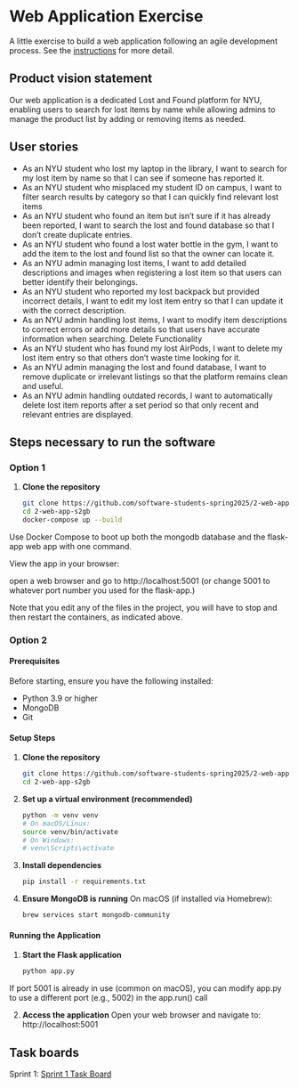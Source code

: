 # Web Application Exercise

A little exercise to build a web application following an agile development process. See the [instructions](instructions.md) for more detail.

## Product vision statement

Our web application is a dedicated Lost and Found platform for NYU, enabling users to search for lost items by name while allowing admins to manage the product list by adding or removing items as needed.


## User stories
- As an NYU student who lost my laptop in the library, I want to search for my lost item by name so that I can see if someone has reported it.
- As an NYU student who misplaced my student ID on campus, I want to filter search results by category so that I can quickly find relevant lost items
- As an NYU student who found an item but isn’t sure if it has already been reported, I want to search the lost and found database so that I don’t create duplicate entries.
- As an NYU student who found a lost water bottle in the gym, I want to add the item to the lost and found list so that the owner can locate it.
- As an NYU admin managing lost items, I want to add detailed descriptions and images when registering a lost item so that users can better identify their belongings.
- As an NYU student who reported my lost backpack but provided incorrect details, I want to edit my lost item entry so that I can update it with the correct description.
- As an NYU admin handling lost items, I want to modify item descriptions to correct errors or add more details so that users have accurate information when searching.
Delete Functionality
- As an NYU student who has found my lost AirPods, I want to delete my lost item entry so that others don’t waste time looking for it.
- As an NYU admin managing the lost and found database, I want to remove duplicate or irrelevant listings so that the platform remains clean and useful.
- As an NYU admin handling outdated records, I want to automatically delete lost item reports after a set period so that only recent and relevant entries are displayed.

## Steps necessary to run the software

### Option 1
1. **Clone the repository**
   ```bash
   git clone https://github.com/software-students-spring2025/2-web-app-s2gb.git
   cd 2-web-app-s2gb
   docker-compose up --build

Use Docker Compose to boot up both the mongodb database and the flask-app web app with one command.

View the app in your browser:

open a web browser and go to http://localhost:5001 (or change 5001 to whatever port number you used for the flask-app.)

Note that you edit any of the files in the project, you will have to stop and then restart the containers, as indicated above.

### Option 2

#### Prerequisites

Before starting, ensure you have the following installed:
- Python 3.9 or higher
- MongoDB
- Git

#### Setup Steps

1. **Clone the repository**
   ```bash
   git clone https://github.com/software-students-spring2025/2-web-app-s2gb.git
   cd 2-web-app-s2gb
2. **Set up a virtual environment (recommended)**
   ```bash
   python -m venv venv
   # On macOS/Linux:
   source venv/bin/activate
   # On Windows:
   # venv\Scripts\activate
4. **Install dependencies**
   ```bash
   pip install -r requirements.txt
6. **Ensure MongoDB is running**
   On macOS (if installed via Homebrew):
   ```bash
   brew services start mongodb-community

#### Running the Application

1. **Start the Flask application**
   ```bash
   python app.py
If port 5001 is already in use (common on macOS), you can modify app.py to use a different port (e.g., 5002) in the app.run() call

2. **Access the application**
Open your web browser and navigate to: http://localhost:5001


## Task boards

Sprint 1:  [Sprint 1 Task Board](https://github.com/orgs/software-students-spring2025/projects/110/views/1?layout=board)
